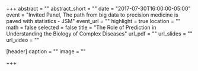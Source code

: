 +++
abstract = ""
abstract_short = ""
date = "2017-07-30T16:00:00-05:00"
event = "Invited Panel, The path from big data to precision medicine is paved with statistics - JSM"
event_url = ""
highlight = true
location = ""
math = false
selected = false
title = "The Role of Prediction in Understanding the Biology of Complex Diseases"
url_pdf = ""
url_slides = ""
url_video = ""

[header]
  caption = ""
  image = ""

+++
